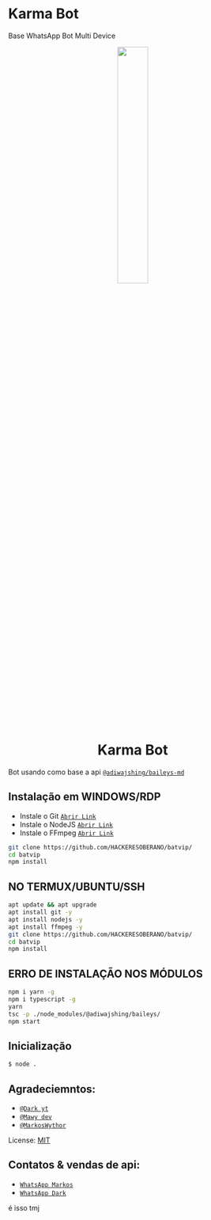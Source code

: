 # Karma Bot
Base WhatsApp Bot Multi Device


<p align="center">
	<img src="https://telegra.ph/file/39f83106b3cfe2125c39a.jpg" width="35%" style="margin-left: auto;margin-right: auto;display: block;">
</p>
<h1 align="center">Karma Bot</h1>

Bot usando como base a api [`@adiwajshing/baileys-md`](https://github.com/adiwajshing/baileys/tree/multi-device)



## Instalação em WINDOWS/RDP

* Instale o Git [`Abrir Link`](https://git-scm.com/downloads)
* Instale o NodeJS [`Abrir Link`](https://nodejs.org/en/download)
* Instale o FFmpeg [`Abrir Link`](https://ffmpeg.org/download.html)


```bash
git clone https://github.com/HACKERESOBERANO/batvip/
cd batvip
npm install
```


## NO TERMUX/UBUNTU/SSH

```bash
apt update && apt upgrade
apt install git -y
apt install nodejs -y
apt install ffmpeg -y
git clone https://github.com/HACKERESOBERANO/batvip/
cd batvip
npm install
```

## ERRO DE INSTALAÇÃO NOS MÓDULOS

```bash
npm i yarn -g
npm i typescript -g
yarn
tsc -p ./node_modules/@adiwajshing/baileys/
npm start
```

## Inicialização
```bash
$ node .
```

## Agradeciemntos:
* [`@Dark yt`](https://www.youtube.com/channel/UCcNXUT8f4grmNxQCxiZX95Q)
* [`@Mawy dev`](https://www.youtube.com/c/MawyDev)
* [`@MarkosWythor`](https://github.com/markoswythorr)

License: [MIT](https://en.wikipedia.org/wiki/MIT_License)

## Contatos & vendas de api:
* [`WhatsApp Markos`](https://wa.me/5594991423691)
* [`WhatsApp Dark`](https://wa.me/5517991134416)

é isso tmj
